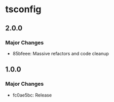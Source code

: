 # tsconfig

## 2.0.0

### Major Changes

- 85bfeee: Massive refactors and code cleanup

## 1.0.0

### Major Changes

- fc0ae5bc: Release
